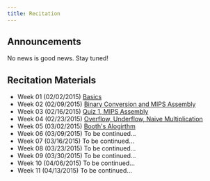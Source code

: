 ```yaml
---
title: Recitation
---
```

## Announcements
No news is good news. Stay tuned!

## Recitation Materials
- Week 01 (02/02/2015) [Basics](https://www.dropbox.com/s/ogsyih5ogj60p9b/slides.pdf?dl=0)
- Week 02 (02/09/2015) [Binary Conversion and MIPS Assembly](https://www.dropbox.com/s/m6zn486l253ysbi/slides.pdf?dl=0)
- Week 03 (02/16/2015) [Quiz 1, MIPS Assembly](https://www.dropbox.com/s/2wr7fwmglvyrosy/slides.pdf?dl=0)
- Week 04 (02/23/2015) [Overflow, Underflow, Naive Multiplication](https://www.dropbox.com/s/sl8eb50i5z59bk3/Recitation.pdf?dl=0)
- Week 05 (03/02/2015) [Booth's Alogirthm](https://www.dropbox.com/s/ygd286bcmyikmdg/week_05.pdf?dl=0)
- Week 06 (03/09/2015) To be continued...
- Week 07 (03/16/2015) To be continued...
- Week 08 (03/23/2015) To be continued...
- Week 09 (03/30/2015) To be continued...
- Week 10 (04/06/2015) To be continued...
- Week 11 (04/13/2015) To be continued...
